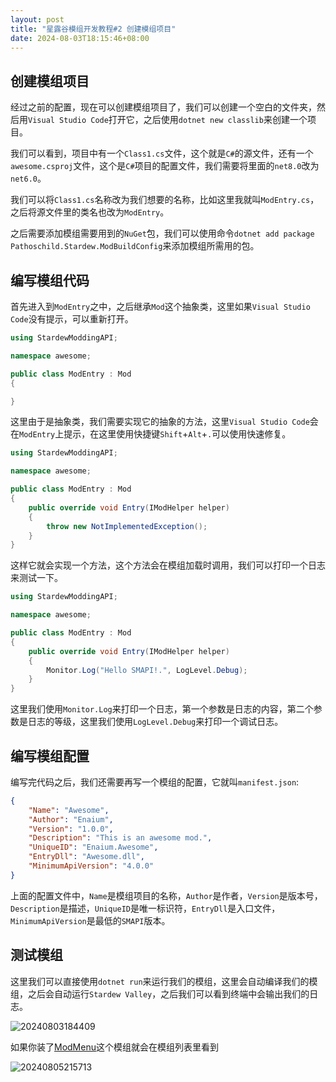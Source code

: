 ```yaml
---
layout: post
title: "星露谷模组开发教程#2 创建模组项目"
date: 2024-08-03T18:15:46+08:00
---
```


## 创建模组项目

经过之前的配置，现在可以创建模组项目了，我们可以创建一个空白的文件夹，然后用`Visual Studio Code`打开它，之后使用`dotnet new classlib`来创建一个项目。

我们可以看到，项目中有一个`Class1.cs`文件，这个就是`C#`的源文件，还有一个`awesome.csproj`文件，这个是`C#`项目的配置文件，我们需要将里面的`net8.0`改为`net6.0`。

我们可以将`Class1.cs`名称改为我们想要的名称，比如这里我就叫`ModEntry.cs`，之后将源文件里的类名也改为`ModEntry`。

之后需要添加模组需要用到的`NuGet`包，我们可以使用命令`dotnet add package Pathoschild.Stardew.ModBuildConfig`来添加模组所需用的包。

## 编写模组代码

首先进入到`ModEntry`之中，之后继承`Mod`这个抽象类，这里如果`Visual Studio Code`没有提示，可以重新打开。

```csharp
using StardewModdingAPI;

namespace awesome;

public class ModEntry : Mod
{

}
```

这里由于是抽象类，我们需要实现它的抽象的方法，这里`Visual Studio Code`会在`ModEntry`上提示，在这里使用快捷键`Shift`+`Alt`+`.`可以使用快速修复。

```csharp
using StardewModdingAPI;

namespace awesome;

public class ModEntry : Mod
{
    public override void Entry(IModHelper helper)
    {
        throw new NotImplementedException();
    }
}
```

这样它就会实现一个方法，这个方法会在模组加载时调用，我们可以打印一个日志来测试一下。

```csharp
using StardewModdingAPI;

namespace awesome;

public class ModEntry : Mod
{
    public override void Entry(IModHelper helper)
    {
        Monitor.Log("Hello SMAPI!.", LogLevel.Debug);
    }
}
```

这里我们使用`Monitor.Log`来打印一个日志，第一个参数是日志的内容，第二个参数是日志的等级，这里我们使用`LogLevel.Debug`来打印一个调试日志。

## 编写模组配置

编写完代码之后，我们还需要再写一个模组的配置，它就叫`manifest.json`:

```json
{
    "Name": "Awesome",
    "Author": "Enaium",
    "Version": "1.0.0",
    "Description": "This is an awesome mod.",
    "UniqueID": "Enaium.Awesome",
    "EntryDll": "Awesome.dll",
    "MinimumApiVersion": "4.0.0"
}
```

上面的配置文件中，`Name`是模组项目的名称，`Author`是作者，`Version`是版本号，`Description`是描述，`UniqueID`是唯一标识符，`EntryDll`是入口文件，`MinimumApiVersion`是最低的`SMAPI`版本。

## 测试模组

这里我们可以直接使用`dotnet run`来运行我们的模组，这里会自动编译我们的模组，之后会自动运行`Stardew Valley`，之后我们可以看到终端中会输出我们的日志。

![20240803184409](https://s2.loli.net/2024/08/03/Oz9MuTtXLnVUfjK.png)

如果你装了[ModMenu](https://www.curseforge.com/stardewvalley/mods/modmenu)这个模组就会在模组列表里看到

![20240805215713](https://s2.loli.net/2024/08/05/8FCsYzMyNcoahOk.png)